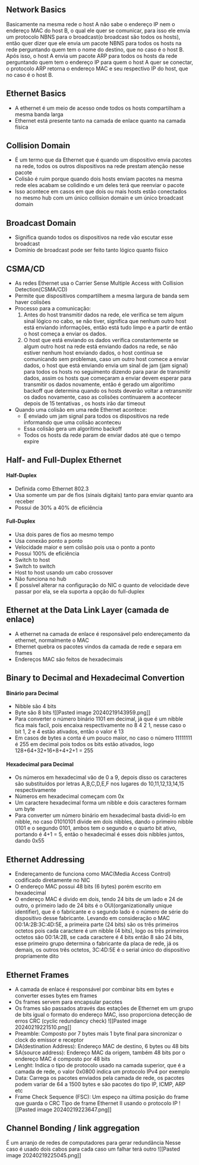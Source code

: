 ## Network Basics
Basicamente na mesma rede o host A não sabe o endereço IP nem o endereço MAC do host B, o qual ele quer se comunicar, para isso ele envia um protocolo NBNS para o broadcast(o broadcast são todos os hosts), então quer dizer que ele envia um pacote NBNS para todos os hosts na rede perguntando quem tem o nome do destino, que no caso é o host B. Após isso, o host A envia um pacote ARP para todos os hosts da rede perguntando quem tem o endereço IP para quem o host A quer se conectar, o protocolo ARP retorna o endereço MAC e seu respectivo IP do host, que no caso é o host B.
## Ethernet Basics
- A ethernet é um meio de acesso onde todos os hosts compartilham a mesma banda larga
- Ethernet está presente tanto na camada de enlace quanto na camada física
## Collision Domain
- É um termo que da Ethernet que é quando um dispositivo envia pacotes na rede, todos os outros dispositivos na rede prestam atenção nesse pacote
- Colisão é ruim porque quando dois hosts enviam pacotes na mesma rede eles acabam se colidindo e um deles terá que reenviar o pacote
- Isso acontece em casos em que dois ou mais hosts estão conectados no mesmo hub com um único collision domain e um único broadcast domain
## Broadcast Domain
- Significa quando todos os dispositivos na rede vão escutar esse broadcast
- Domínio de broadcast pode ser feito tanto lógico quanto físico
## CSMA/CD
- As redes Ethernet usa o Carrier Sense Multiple Access with Collision Detection(CSMA/CD)
- Permite que dispositivos compartilhem a mesma largura de banda sem haver colisões
- Processo para a comunicação:
	1. Antes do host transmitir dados na rede, ele verifica se tem algum sinal lógico no cabo, se não tiver, significa que nenhum outro host está enviando informações, então está tudo limpo e a partir de então o host começa a enviar os dados.
	2. O host que está enviando os dados verifica constantemente se algum outro host na rede está enviando dados na rede, se não estiver nenhum host enviando dados, o host continua se comunicando sem problemas, caso um outro host comece a enviar dados, o host que está enviando envia um sinal de jam (jam signal) para todos os hosts no seguimento dizendo para parar de transmitir dados, assim os hosts que começaram a enviar devem esperar para transmitir os dados novamente, então é gerado um algorítimo backoff que determina quando os hosts deverão voltar a retransmitir os dados novamente, caso as colisões continuarem a acontecer depois de 15 tentativas , os hosts irão dar timeout  
- Quando uma colisão em uma rede Ethernet acontece:
	- É enviado um jam signal para todos os dispositivos na rede informando que uma colisão aconteceu
	- Essa colisão gera um algorítimo backoff
	- Todos os hosts da rede param de enviar dados até que o tempo expire
## Half- and Full-Duplex Ethernet
#### Half-Duplex
- Definida como Ethernet 802.3
- Usa somente um par de fios (sinais digitais) tanto para enviar quanto ara receber
- Possui de 30% a 40% de eficiência
#### Full-Duplex
- Usa dois pares de fios ao mesmo tempo
- Usa conexão ponto a ponto
- Velocidade maior e sem colisão pois usa o ponto a ponto
- Possui 100% de eficiência
- Switch to host
- Switch to switch
- Host to host usando um cabo crossover
- Não funciona no hub
- É possível alterar na configuração do NIC o quanto de velocidade deve passar por ela, se ela suporta a opção do full-duplex
## Ethernet at the Data Link Layer (camada de enlace)
- A ethernet na camada de enlace é responsável pelo endereçamento da ethernet, normalmente o MAC
- Ethernet quebra os pacotes vindos da camada de rede e separa em frames
- Endereços MAC são feitos de hexadecimais
## Binary to Decimal and Hexadecimal Convertion
#### Binário para Decimal
- Nibble são 4 bits
- Byte são 8 bits
![[Pasted image 20240219143959.png]]
- Para converter o número binário 1101 em decimal, já que é um nibble fica mais facil, pois encaixa respectivamente no 8 4 2 1, nesse caso o bit 1, 2 e 4 estão ativados, então o valor é 13
- Em casos de bytes a conta é um pouco maior, no caso o número 11111111 é 255 em decimal pois todos os bits estão ativados, logo 128+64+32+16+8+4+2+1 = 255
#### Hexadecimal para Decimal
- Os números em hexadecimal vão de 0 a 9, depois disso os caracteres são substituídos por letras A,B,C,D,E,F nos lugares do 10,11,12,13,14,15 respectivamente
- Números em hexadecimal começam com 0x 
- Um caractere hexadecimal forma um nibble e dois caracteres formam um byte
- Para converter um número binário em hexadecimal basta dividi-lo em nibble, no caso 01010101 divide em dois nibbles, dando o primeiro nibble 0101 e o segundo 0101, ambos tem o segundo e o quarto bit ativo, portando é 4+1 = 5, então o hexadecimal é esses dois nibbles juntos, dando 0x55
## Ethernet Addressing
- Endereçamento de funciona como MAC(Media Access Control) codificado diretamente no NIC
- O endereço MAC possui 48 bits (6 bytes) porém escrito em hexadecimal
- O endereço MAC é divido em dois, tendo 24 bits de um lado e 24 de outro, o primeiro lado de 24 bits é o OUI(organizationally unique identifier), que é o fabricante e o segundo lado é o número de série do dispositivo desse fabricante. Levando em consideração o MAC 00:1A:2B:3C:4D:5E, a primeira parte (24 bits) são os três primeiros octetos pois cada caractere é um nibble (4 bits), logo os três primeiros octetos são 00:1A:2B, se cada caractere é 4 bits então 8 são 24 bits, esse primeiro grupo determina o fabricante da placa de rede, já os demais, os outros três octetos, 3C:4D:5E é o serial único do dispositivo propriamente dito
## Ethernet Frames
- A camada de enlace é responsável por combinar bits em bytes e converter esses bytes em frames
- Os frames servem para encapsular pacotes
- Os frames são passados através das estações de Ethernet em um grupo de bits igual o formato do endereço MAC, isso proporciona detecção de erros CRC (cyclic redundancy check)
![[Pasted image 20240219221510.png]]
- Preamble: Composto por 7 bytes mais 1 byte final para sincronizar o clock do emissor e receptor
- DA(destination Address): Endereço MAC de destino, 6 bytes ou 48 bits
- SA(source address): Endereço MAC da origem, também 48 bits por o endereço MAC é composto por 48 bits
- Lenght: Indica o tipo de protocolo usado na camada superior, que é a camada de rede, o valor 0x0800 indica um protocolo IPv4 por exemplo
- Data: Carrega os pacotes enviados pela camada de rede, os pacotes podem variar de 64 a 1500 bytes e são pacotes do tipo IP, ICMP, ARP etc
- Frame Check Sequence (FSC): Um espeço na última posição do frame que guarda o CRC
Tipo de frame Ethernet II usando o protocolo IP
![[Pasted image 20240219223647.png]]
## Channel Bonding / link aggregation
É um arranjo de redes de computadores para gerar redundância
Nesse caso é usado dois cabos para cada caso um falhar terá outro
![[Pasted image 20240219225045.png]]
